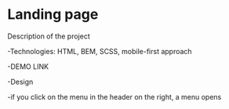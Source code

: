 # Landing page

Description of the project

-Technologies: HTML, BEM, SCSS, mobile-first approach

-DEMO LINK

-Design

-if you click on the menu in the header on the right, a menu opens
